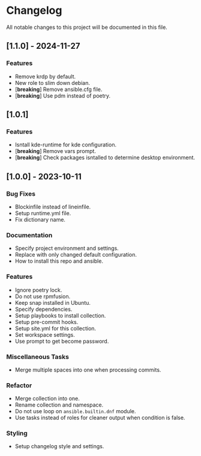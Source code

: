 # Changelog

All notable changes to this project will be documented in this file.

## [1.1.0] - 2024-11-27

### Features

- Remove krdp by default.
- New role to slim down debian.
- [**breaking**] Remove ansible.cfg file.
- [**breaking**] Use pdm instead of poetry.

## [1.0.1]

### Features

- Isntall kde-runtime for kde configuration.
- [**breaking**] Remove vars prompt.
- [**breaking**] Check packages isntalled to determine desktop environment.

## [1.0.0] - 2023-10-11

### Bug Fixes

- Blockinfile instead of lineinfile.
- Setup runtime.yml file.
- Fix dictionary name.

### Documentation

- Specify project environment and settings.
- Replace with only changed default configuration.
- How to install this repo and ansible.

### Features

- Ignore poetry lock.
- Do not use rpmfusion.
- Keep snap installed in Ubuntu.
- Specify dependencies.
- Setup playbooks to install collection.
- Setup pre-commit hooks.
- Setup site.yml for this collection.
- Set workspace settings.
- Use prompt to get become password.

### Miscellaneous Tasks

- Merge multiple spaces into one when processing commits.

### Refactor

- Merge collection into one.
- Rename collection and namespace.
- Do not use loop on `ansible.builtin.dnf` module.
- Use tasks instead of roles for cleaner output when condition is false.

### Styling

- Setup changelog style and settings.

<!-- generated by git-cliff -->
